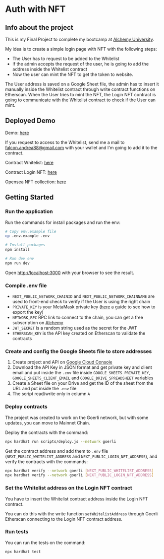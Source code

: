 # Auth with NFT

## Info about the project

This is my Final Project to complete my bootcamp at [Alchemy University](https://university.alchemy.com/).

My idea is to create a simple login page with NFT with the following steps:

- The User has to request to be added to the Whitelist
- If the admin accepts the request of the user, he is going to add the address inside the Whitelist contract
- Now the user can mint the NFT to get the token to website.

The User address is saved on a Google Sheet file, the admin has to insert it manually inside the Whitelist contract through write contract functions on Etherscan.
When the User tries to mint the NFT, the Login NFT contract is going to communicate with the Whitelist contract to check if the User can mint.

## Deployed Demo

Demo: [here](https://auth-with-nft.vercel.app/)

If you request to access to the Whitelist, send me a mail to [falcon.andrea88@gmail.com](mailto:falcon.andrea88@gmail.com) with your wallet and I'm going to add it to the contract.

Contract Whitelist: [here](https://goerli.etherscan.io/address/0x2B7c83f10621f127c88caa0Cd69a1F27a429fec3)

Contract Login NFT: [here](https://goerli.etherscan.io/address/0x27638faF770d81A8Df7F738Ab85E759371771737)

Opensea NFT collection: [here](https://testnets.opensea.io/collection/login-token-1)

## Getting Started

### Run the application

Run the commands for install packages and run the env:

```bash
# Copy env.example file
cp .env.example .env

# Install packages
npm install

# Run dev env
npm run dev
```

Open [http://localhost:3000](http://localhost:3000) with your browser to see the result.

### Compile .env file

- `NEXT_PUBLIC_NETWORK_CHAINID` and `NEXT_PUBLIC_NETWORK_CHAINNAME` are used to front-end check to verify if the User is using the right chain
- `PRIVATE_KEY` is your MetaMask private key ([here](https://support.metamask.io/hc/en-us/articles/360015289632-How-to-export-an-account-s-private-key) a guide to see how to export the key)
- `NETWORK_RPC` RPC link to connect to the chain, you can get a free subscription on [Alchemy](https://alchemy.com)
- `JWT_SECRET` is a random string used as the secret for the JWT
- `ETHERSCAN_KEY` is the API key created on Etherscan to validate the contracts

### Create and config the Google Sheets file to store addresses

1. Create project and API on [Google Cloud Console](https://console.cloud.google.com/)
2. Download the API Key in JSON format and get private key and client email and put inside the `.env` file inside `GOOGLE_SHEETS_PRIVATE_KEY`, `GOOGLE_SHEETS_CLIENT_EMAIL` and `GOOGLE_DRIVE_SPREADSHEET` variables
3. Create a Sheet file on your Drive and get the ID of the sheet from the URL and put inside the `.env` file
4. The script read/write only in column `A`

### Deploy contracts

The project was created to work on the Goerli network, but with some updates, you can move to Mainnet Chain.

Deploy the contracts with the command:

```bash
npx hardhat run scripts/deploy.js --network goerli
```

Get the contract address and add them to `.env` file (`NEXT_PUBLIC_WHITELIST_ADDRESS` and `NEXT_PUBLIC_LOGIN_NFT_ADDRESS`), and verify the contracts with the commands:

```bash
npx hardhat verify --network goerli [NEXT_PUBLIC_WHITELIST_ADDRESS]
npx hardhat verify --network goerli [NEXT_PUBLIC_LOGIN_NFT_ADDRESS]
```

### Set the Whitelist address on the Login NFT contract

You have to insert the Whitelist contract address inside the Login NFT contract.

You can do this with the write function `setWhitelistAddress` through Goerli Etherscan connecting to the Login NFT contract address.

### Run tests

You can run the tests on the command:

```bash
npx hardhat test
```
